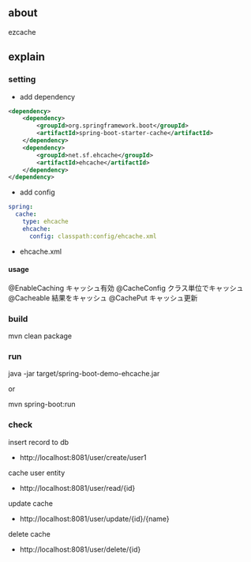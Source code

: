 ## about 
ezcache

## explain

### setting
- add dependency
```xml
<dependency>
    <dependency>
        <groupId>org.springframework.boot</groupId>
        <artifactId>spring-boot-starter-cache</artifactId>
    </dependency>
    <dependency>
        <groupId>net.sf.ehcache</groupId>
        <artifactId>ehcache</artifactId>
    </dependency>
</dependency>
```

- add config
```yaml
spring:
  cache:
    type: ehcache
    ehcache:
      config: classpath:config/ehcache.xml
```

- ehcache.xml

#### usage
@EnableCaching   キャッシュ有効
@CacheConfig     クラス単位でキャッシュ
@Cacheable       結果をキャッシュ 
@CachePut        キャッシュ更新

### build
mvn clean package

### run
java -jar target/spring-boot-demo-ehcache.jar

or 

mvn spring-boot:run

### check
insert record to db
- http://localhost:8081/user/create/user1

cache user entity
- http://localhost:8081/user/read/{id}

update cache 
- http://localhost:8081/user/update/{id}/{name}

delete cache
- http://localhost:8081/user/delete/{id}



